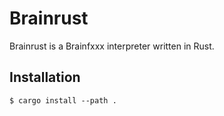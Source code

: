 # Brainrust

Brainrust is a Brainfxxx interpreter written in Rust.

## Installation

```
$ cargo install --path .
```
